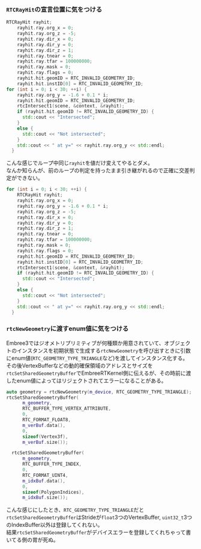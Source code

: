 ### `RTCRayHit`の宣言位置に気をつける

```C++
RTCRayHit rayhit;
    rayhit.ray.org_x = 0;
    rayhit.ray.org_z = -5;
    rayhit.ray.dir_x = 0;
    rayhit.ray.dir_y = 0;
    rayhit.ray.dir_z = 1;
    rayhit.ray.tnear = 0;
    rayhit.ray.tfar = 100000000;
    rayhit.ray.mask = 0;
    rayhit.ray.flags = 0;
    rayhit.hit.geomID = RTC_INVALID_GEOMETRY_ID;
    rayhit.hit.instID[0] = RTC_INVALID_GEOMETRY_ID;
for (int i = 0; i < 30; ++i) {
    rayhit.ray.org_y = -1.6 + 0.1 * i;
    rayhit.hit.geomID = RTC_INVALID_GEOMETRY_ID;
    rtcIntersect1(scene, &context, &rayhit);
    if (rayhit.hit.geomID != RTC_INVALID_GEOMETRY_ID) {
      std::cout << "Intersected";
    }
    else {
      std::cout << "Not intersected";
    }
    std::cout << " at y=" << rayhit.ray.org_y << std::endl;
  }
```

こんな感じでループ中同じ`rayhit`を値だけ変えてやるとダメ。   
なんか知らんが、前のループの判定を持ったまま引き継がれるので正確に交差判定ができない。

```C++
for (int i = 0; i < 30; ++i) {
    RTCRayHit rayhit;
    rayhit.ray.org_x = 0;
    rayhit.ray.org_y = -1.6 + 0.1 * i;
    rayhit.ray.org_z = -5;
    rayhit.ray.dir_x = 0;
    rayhit.ray.dir_y = 0;
    rayhit.ray.dir_z = 1;
    rayhit.ray.tnear = 0;
    rayhit.ray.tfar = 100000000;
    rayhit.ray.mask = 0;
    rayhit.ray.flags = 0;
    rayhit.hit.geomID = RTC_INVALID_GEOMETRY_ID;
    rayhit.hit.instID[0] = RTC_INVALID_GEOMETRY_ID;
    rtcIntersect1(scene, &context, &rayhit);
    if (rayhit.hit.geomID != RTC_INVALID_GEOMETRY_ID) {
      std::cout << "Intersected";
    }
    else {
      std::cout << "Not intersected";
    }
    std::cout << " at y=" << rayhit.ray.org_y << std::endl;
  }
```



### `rtcNewGeometry`に渡すenum値に気をつける

Embree3ではジオメトリプリミティブが何種類か用意されていて、オブジェクトのインスタンスを初期状態で生成する`rtcNewGeometry`を呼び出すときに引数にenum値(`RTC_GEOMETRY_TYPE_TRIANGLE`など)を渡してインスタンス化する。   
その後VertexBufferなどの動的確保領域のアドレスとサイズを`rtcSetSharedGeometryBuffer`でEmbreeRTKernel側に伝えるが、その時前に渡したenum値によってはリジェクトされてエラーになることがある。   

```C++
auto geometry = rtcNewGeometry(m_device, RTC_GEOMETRY_TYPE_TRIANGLE);
rtcSetSharedGeometryBuffer(
      m_geometry,
      RTC_BUFFER_TYPE_VERTEX_ATTRIBUTE,
      0,
      RTC_FORMAT_FLOAT8,
      m_verBuf.data(),
      0,
      sizeof(Vertex3f),
      m_verBuf.size());

  rtcSetSharedGeometryBuffer(
      m_geometry,
      RTC_BUFFER_TYPE_INDEX,
      0,
      RTC_FORMAT_UINT4,
      m_idxBuf.data(),
      0,
      sizeof(PolygonIndices),
      m_idxBuf.size());
```

こんな感じにしたとき、`RTC_GEOMETRY_TYPE_TRIANGLE`だと`rtcSetSharedGeometryBuffer`はStrideが`float`3つのVertexBuffer, `uint32_t`3つのIndexBuffer以外は登録してくれない。   
結果`rtcSetSharedGeometryBuffer`がデバイスエラーを登録してくれちゃって書いてる側の胃が死ぬ。


